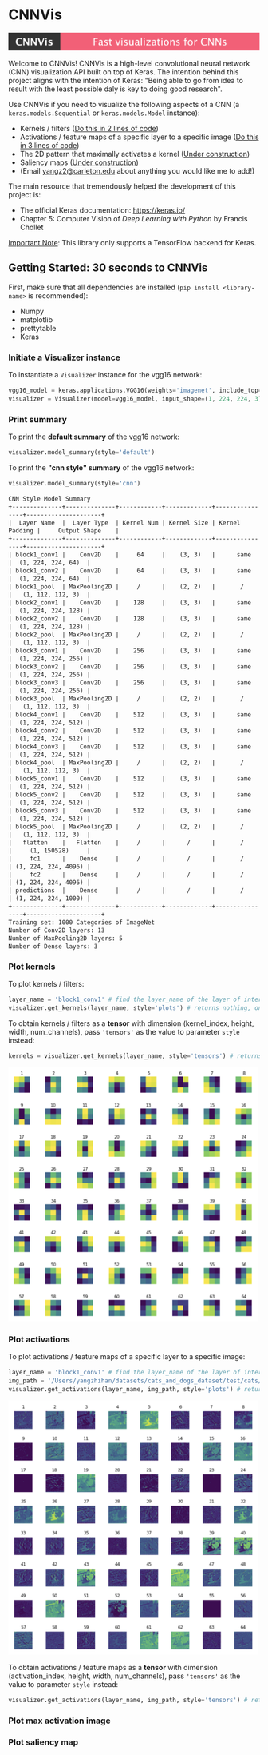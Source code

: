 # CNNVis

<img src="https://github.com/zhihanyang2022/pngs/blob/master/cnnvis_banner.png" alt="drawing">

Welcome to CNNVis! CNNVis is a high-level convolutional neural network (CNN) visualization API built on top of Keras. The intention behind this project aligns with the intention of Keras: "Being able to go from idea to result with the least possible daly is key to doing good research". 

Use CNNVis if you need to visualize the following aspects of a CNN (a `keras.models.Sequential` or `keras.models.Model` instance):
* Kernels / filters ([Do this in 2 lines of code](#plot-kernels))
* Activations / feature maps of a specific layer to a specific image ([Do this in 3 lines of code](#plot-activations))
* The 2D pattern that maximally activates a kernel ([Under construction](#plot-max-activation-image))
* Saliency maps ([Under construction](#plot-saliency_map))
* (Email yangz2@carleton.edu about anything you would like me to add!)

The main resource that tremendously helped the development of this project is:
* The official Keras documentation: https://keras.io/
* Chapter 5: Computer Vision of _Deep Learning with Python_ by Francis Chollet

<u>Important Note</u>: This library only supports a TensorFlow backend for Keras.

## Getting Started: 30 seconds to CNNVis

First, make sure that all dependencies are installed (`pip install <library-name>` is recommended):
* Numpy
* matplotlib
* prettytable
* Keras

### Initiate a Visualizer instance

To instantiate a `Visualizer` instance for the vgg16 network:
```python
vgg16_model = keras.applications.VGG16(weights='imagenet', include_top=True)
visualizer = Visualizer(model=vgg16_model, input_shape=(1, 224, 224, 3) # (batch_size, height, width, num_channels)
```

### Print summary 

To print the **default summary** of the vgg16 network:
```python
visualizer.model_summary(style='default')
```

To print the **"cnn style" summary** of the vgg16 network:
```python
visualizer.model_summary(style='cnn')
```

```
CNN Style Model Summary
+--------------+--------------+------------+-------------+----------------+---------------------+
|  Layer Name  |  Layer Type  | Kernel Num | Kernel Size | Kernel Padding |     Output Shape    |
+--------------+--------------+------------+-------------+----------------+---------------------+
| block1_conv1 |    Conv2D    |     64     |    (3, 3)   |      same      |  (1, 224, 224, 64)  |
| block1_conv2 |    Conv2D    |     64     |    (3, 3)   |      same      |  (1, 224, 224, 64)  |
| block1_pool  | MaxPooling2D |     /      |    (2, 2)   |       /        |   (1, 112, 112, 3)  |
| block2_conv1 |    Conv2D    |    128     |    (3, 3)   |      same      |  (1, 224, 224, 128) |
| block2_conv2 |    Conv2D    |    128     |    (3, 3)   |      same      |  (1, 224, 224, 128) |
| block2_pool  | MaxPooling2D |     /      |    (2, 2)   |       /        |   (1, 112, 112, 3)  |
| block3_conv1 |    Conv2D    |    256     |    (3, 3)   |      same      |  (1, 224, 224, 256) |
| block3_conv2 |    Conv2D    |    256     |    (3, 3)   |      same      |  (1, 224, 224, 256) |
| block3_conv3 |    Conv2D    |    256     |    (3, 3)   |      same      |  (1, 224, 224, 256) |
| block3_pool  | MaxPooling2D |     /      |    (2, 2)   |       /        |   (1, 112, 112, 3)  |
| block4_conv1 |    Conv2D    |    512     |    (3, 3)   |      same      |  (1, 224, 224, 512) |
| block4_conv2 |    Conv2D    |    512     |    (3, 3)   |      same      |  (1, 224, 224, 512) |
| block4_conv3 |    Conv2D    |    512     |    (3, 3)   |      same      |  (1, 224, 224, 512) |
| block4_pool  | MaxPooling2D |     /      |    (2, 2)   |       /        |   (1, 112, 112, 3)  |
| block5_conv1 |    Conv2D    |    512     |    (3, 3)   |      same      |  (1, 224, 224, 512) |
| block5_conv2 |    Conv2D    |    512     |    (3, 3)   |      same      |  (1, 224, 224, 512) |
| block5_conv3 |    Conv2D    |    512     |    (3, 3)   |      same      |  (1, 224, 224, 512) |
| block5_pool  | MaxPooling2D |     /      |    (2, 2)   |       /        |   (1, 112, 112, 3)  |
|   flatten    |   Flatten    |     /      |      /      |       /        |     (1, 150528)     |
|     fc1      |    Dense     |     /      |      /      |       /        | (1, 224, 224, 4096) |
|     fc2      |    Dense     |     /      |      /      |       /        | (1, 224, 224, 4096) |
| predictions  |    Dense     |     /      |      /      |       /        | (1, 224, 224, 1000) |
+--------------+--------------+------------+-------------+----------------+---------------------+
Training set: 1000 Categories of ImageNet
Number of Conv2D layers: 13
Number of MaxPooling2D layers: 5
Number of Dense layers: 3
```

### Plot kernels
To plot kernels / filters:
```python
layer_name = 'block1_conv1' # find the layer_name of the layer of interest in the zeroth column heading of "cnn style" model summary
visualizer.get_kernels(layer_name, style='plots') # returns nothing, only plots
```

To obtain kernels / filters as a **tensor** with dimension (kernel_index, height, width, num_channels), pass `'tensors'` as the value to parameter `style` instead:
```python
kernels = visualizer.get_kernels(layer_name, style='tensors') # returns a tensor, plots nothing
```
<img src="https://github.com/zhihanyang2022/pngs/blob/master/kernels.png" alt="drawing" width="500"/>

### Plot activations
To plot activations / feature maps of a specific layer to a specific image:
```python
layer_name = 'block1_conv1' # find the layer_name of the layer of interest in the zeroth column heading of "cnn style" model summary
img_path = '/Users/yangzhihan/datasets/cats_and_dogs_dataset/test/cats/1780.jpg' # an example path
visualizer.get_activations(layer_name, img_path, style='plots') # returns nothing, only plots
```
<img src="https://github.com/zhihanyang2022/pngs/blob/master/activations.png" alt="drawing" width="500"/>

To obtain activations / feature maps as a **tensor** with dimension (activation_index, height, width, num_channels), pass `'tensors'` as the value to parameter `style` instead:
```python
visualizer.get_activations(layer_name, img_path, style='tensors') # returns a tensor, plots nothing
```

### Plot max activation image
### Plot saliency map
